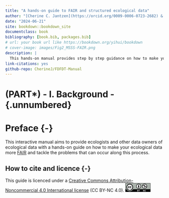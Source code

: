 ```yaml
--- 
title: "A hands-on guide to FAIR and structured ecological data"
author: "[Cherine C. Jantzen](https://orcid.org/0009-0006-0723-2682) & [Stefan J.G. Vriend](http://orcid.org/0000-0002-9006-5988)"
date: "2024-06-21"
site: bookdown::bookdown_site
documentclass: book
bibliography: [book.bib, packages.bib]
# url: your book url like https://bookdown.org/yihui/bookdown
# cover-image: images/Fig2_MSSS-FAIR.png
description: |
  This hands-on manual provides step by step guidance on how to make your ecological data more FAIR (findable, accesible, interoperable and reusable).
link-citations: yes
github-repo: CherineJ/FDFDT-Manual
---
```

# (PART\*) - I. Background - {.unnumbered}

# Preface {-} 

This interactive manual aims to provide ecologists and other data owners of ecological data with a hands-on guide on how to make your ecological data more [FAIR](#FAIR) and tackle the problems that can occur along this process. 

## How to cite and licence {-}

This guide is licenced under a [Creative Commons Attribution-Noncommercial 4.0 International license](https://creativecommons.org/licenses/by-nc/4.0/) (CC BY-NC 4.0).  [<img src="images/CCBY-NC_logo.png" width="80"/>](images/CCBY-NC_logo.png)
